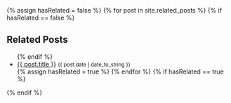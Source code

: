 <div class="related">
{% assign hasRelated = false %}
{% for post in site.related_posts %}
  {% if hasRelated == false %}
  <h2>Related Posts</h2>
  <ul class="related-posts">
  {% endif %}
    <li><a href="{{ post.url }}">{{ post.title }}</a>
    <small>{{ post.date | date_to_string }}</small></li>
  {% assign hasRelated = true %}
{% endfor %}
{% if hasRelated == true %}
</ul>
{% endif %}